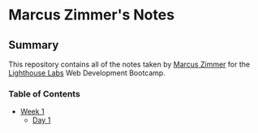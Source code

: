 # Marcus Zimmer's Notes

## Summary

This repository contains all of the notes taken by [Marcus Zimmer](https://github.com/marcuszcoding) for the [Lighthouse Labs](https://www.lighthouselabs.ca/) Web Development Bootcamp. 

### Table of Contents
* [Week 1](/Week_1/) 
  * [Day 1](/Week_1/Day_1/) 